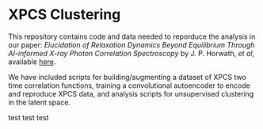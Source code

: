 # XPCS Clustering

This repository contains code and data needed to reporduce the analysis in our paper: *Elucidation of Relaxation Dynamics Beyond Equilibrium Through AI-informed X-ray Photon Correlation Spectroscopy* by J. P. Horwath, *et al*, available [here](https://arxiv.org/abs/2212.03984).

We have included scripts for building/augmenting a dataset of XPCS two time correlation functions, training a convolutional autoencoder to encode and reproduce XPCS data, and analysis scripts for unsupervised clustering in the latent space.

test test test
